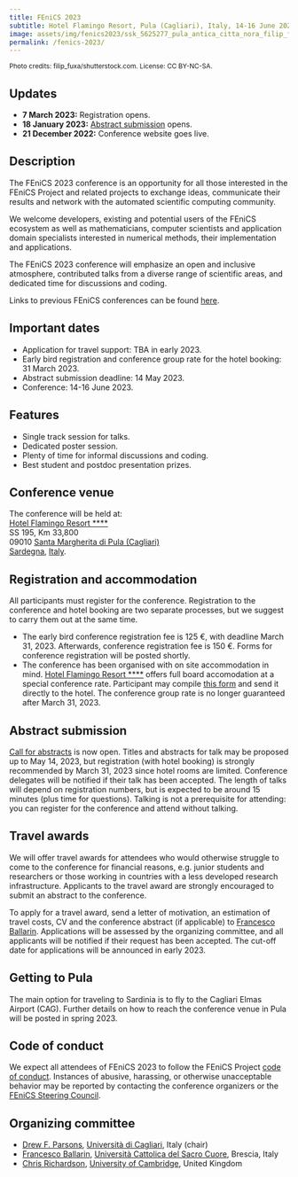 ```yaml
---
title: FEniCS 2023
subtitle: Hotel Flamingo Resort, Pula (Cagliari), Italy, 14-16 June 2023
image: assets/img/fenics2023/ssk_5625277_pula_antica_citta_nora_filip_fuxa_rsz.jpg
permalink: /fenics-2023/
---
```

<small>Photo credits: filip_fuxa/shutterstock.com. License: CC BY-NC-SA.</small>

## Updates
- **7 March 2023:** Registration opens.
- **18 January 2023:** [Abstract submission](https://forms.gle/h87NAnQ9hi9pp4PP7) opens.
- **21 December 2022:** Conference website goes live.

## Description

The FEniCS 2023 conference is an opportunity for all those interested in
the FEniCS Project and related projects to exchange ideas, communicate
their results and network with the automated scientific computing
community.

We welcome developers, existing and potential users of the
FEniCS ecosystem as well as mathematicians, computer scientists and
application domain specialists interested in numerical methods, their
implementation and applications.

The FEniCS 2023 conference will emphasize an open and inclusive
atmosphere, contributed talks from a diverse range of scientific areas,
and dedicated time for discussions and coding.

Links to previous FEniCS conferences can be found [here](index.md).

## Important dates

- Application for travel support: TBA in early 2023.
- Early bird registration and conference group rate for the hotel booking: 31 March 2023.
- Abstract submission deadline: 14 May 2023.
- Conference:  14-16 June 2023.

## Features

- Single track session for talks.
- Dedicated poster session.
- Plenty of time for informal discussions and coding.
- Best student and postdoc presentation prizes.

## Conference venue

The conference will be held at:<br/>
[Hotel Flamingo Resort \*\*\*\*](https://www.hotelflamingosardinia.com/)<br/>
SS 195, Km 33,800 <br/>
09010 [Santa Margherita di Pula (Cagliari)](https://www.sardegnaturismo.it/en/places/south/pula)<br/>
[Sardegna](https://www.sardegnaturismo.it/en), [Italy](https://www.visititaly.eu/).<br/>

## Registration and accommodation

All participants must register for the conference. Registration to the conference and hotel booking are two separate processes, but we suggest to carry them out at the same time.
- The early bird conference registration fee is 125 €, with deadline March 31, 2023. Afterwards, conference registration fee is 150 €. Forms for conference registration will be posted shortly.
- The conference has been organised with on site accommodation in mind.
[Hotel Flamingo Resort \*\*\*\*](https://www.hotelflamingosardinia.com/) offers full board accomodation at a special conference rate. Participant may compile [this form](/assets/extra/fenics2023/hotel-booking-form.docx) and send it directly to the hotel. The conference group rate is no longer guaranteed after March 31, 2023.

## Abstract submission

[Call for abstracts](https://forms.gle/h87NAnQ9hi9pp4PP7) is now open.
Titles and abstracts for talk may be proposed up to May 14, 2023, but registration (with hotel booking) is strongly recommended by March 31, 2023 since hotel rooms are limited.
Conference delegates will be notified if their talk has been accepted. The length
of talks will depend on registration numbers, but is expected to be around 15
minutes (plus time for questions).
Talking is not a prerequisite for attending: you can register for the
conference and attend without talking.

## Travel awards

We will offer travel awards for attendees who would otherwise struggle to come to the conference
for financial reasons, e.g. junior students and researchers or those working
in countries with a less developed research infrastructure. Applicants to the
travel award are strongly encouraged to submit an abstract to the conference.

To apply for a travel award, send a letter of motivation, an estimation of
travel costs, CV and the conference abstract (if applicable) to
[Francesco Ballarin](mailto:francesco.ballarin@unicatt.it).
Applications will be assessed by the organizing committee, and all applicants will be notified
if their request has been accepted.
The cut-off date for applications will be announced in early 2023.

## Getting to Pula

The main option for traveling to Sardinia is to fly to the Cagliari Elmas Airport (CAG).
Further details on how to reach the conference venue in Pula will be posted in spring 2023.


## Code of conduct

We expect all attendees of FEniCS 2023 to follow the FEniCS Project
[code of conduct](../community/code-of-conduct.md). Instances of
abusive, harassing, or otherwise unacceptable behavior may be reported
by contacting the conference organizers or the [FEniCS Steering
Council](https://github.com/FEniCS/governance).

## Organizing committee

- [Drew F. Parsons](https://www.unica.it/unica/it/ateneo_s07_ss01.page?contentId=SHD273808), [Università di Cagliari](https://www.unica.it/), Italy (chair)
- [Francesco Ballarin](https://www.francescoballarin.it/), [Università Cattolica del Sacro Cuore](https://www.unicatt.it/), Brescia, Italy
- [Chris Richardson](https://www.esc.cam.ac.uk/directory/chris-richardson), [University of Cambridge](https://www.cam.ac.uk/), United Kingdom
